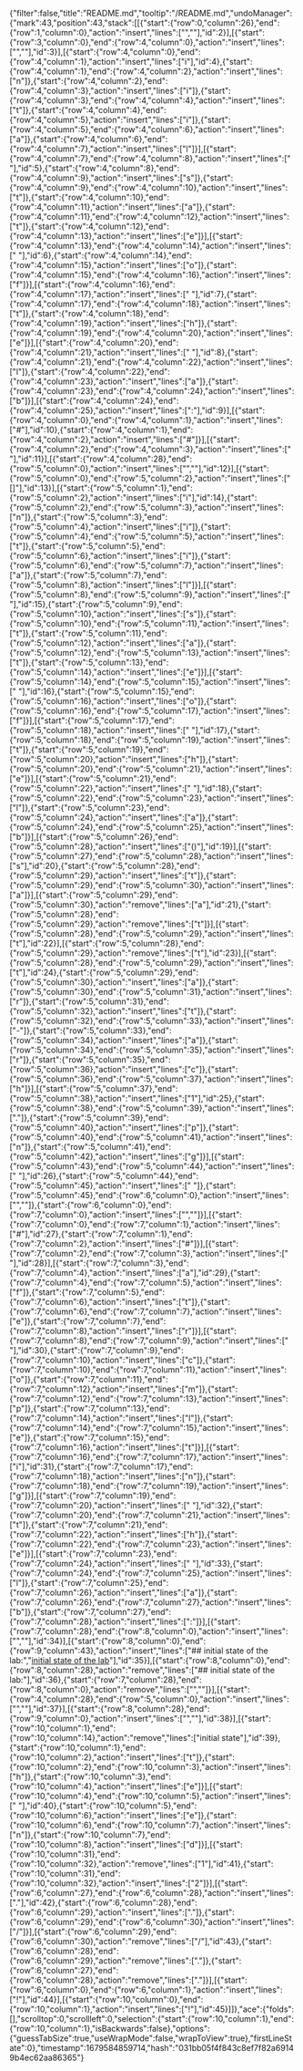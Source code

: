 {"filter":false,"title":"README.md","tooltip":"/README.md","undoManager":{"mark":43,"position":43,"stack":[[{"start":{"row":0,"column":26},"end":{"row":1,"column":0},"action":"insert","lines":["",""],"id":2}],[{"start":{"row":3,"column":0},"end":{"row":4,"column":0},"action":"insert","lines":["",""],"id":3}],[{"start":{"row":4,"column":0},"end":{"row":4,"column":1},"action":"insert","lines":["i"],"id":4},{"start":{"row":4,"column":1},"end":{"row":4,"column":2},"action":"insert","lines":["n"]},{"start":{"row":4,"column":2},"end":{"row":4,"column":3},"action":"insert","lines":["i"]},{"start":{"row":4,"column":3},"end":{"row":4,"column":4},"action":"insert","lines":["t"]},{"start":{"row":4,"column":4},"end":{"row":4,"column":5},"action":"insert","lines":["i"]},{"start":{"row":4,"column":5},"end":{"row":4,"column":6},"action":"insert","lines":["a"]},{"start":{"row":4,"column":6},"end":{"row":4,"column":7},"action":"insert","lines":["l"]}],[{"start":{"row":4,"column":7},"end":{"row":4,"column":8},"action":"insert","lines":[" "],"id":5},{"start":{"row":4,"column":8},"end":{"row":4,"column":9},"action":"insert","lines":["s"]},{"start":{"row":4,"column":9},"end":{"row":4,"column":10},"action":"insert","lines":["t"]},{"start":{"row":4,"column":10},"end":{"row":4,"column":11},"action":"insert","lines":["a"]},{"start":{"row":4,"column":11},"end":{"row":4,"column":12},"action":"insert","lines":["t"]},{"start":{"row":4,"column":12},"end":{"row":4,"column":13},"action":"insert","lines":["e"]}],[{"start":{"row":4,"column":13},"end":{"row":4,"column":14},"action":"insert","lines":[" "],"id":6},{"start":{"row":4,"column":14},"end":{"row":4,"column":15},"action":"insert","lines":["o"]},{"start":{"row":4,"column":15},"end":{"row":4,"column":16},"action":"insert","lines":["f"]}],[{"start":{"row":4,"column":16},"end":{"row":4,"column":17},"action":"insert","lines":[" "],"id":7},{"start":{"row":4,"column":17},"end":{"row":4,"column":18},"action":"insert","lines":["t"]},{"start":{"row":4,"column":18},"end":{"row":4,"column":19},"action":"insert","lines":["h"]},{"start":{"row":4,"column":19},"end":{"row":4,"column":20},"action":"insert","lines":["e"]}],[{"start":{"row":4,"column":20},"end":{"row":4,"column":21},"action":"insert","lines":[" "],"id":8},{"start":{"row":4,"column":21},"end":{"row":4,"column":22},"action":"insert","lines":["l"]},{"start":{"row":4,"column":22},"end":{"row":4,"column":23},"action":"insert","lines":["a"]},{"start":{"row":4,"column":23},"end":{"row":4,"column":24},"action":"insert","lines":["b"]}],[{"start":{"row":4,"column":24},"end":{"row":4,"column":25},"action":"insert","lines":[":"],"id":9}],[{"start":{"row":4,"column":0},"end":{"row":4,"column":1},"action":"insert","lines":["#"],"id":10},{"start":{"row":4,"column":1},"end":{"row":4,"column":2},"action":"insert","lines":["#"]}],[{"start":{"row":4,"column":2},"end":{"row":4,"column":3},"action":"insert","lines":[" "],"id":11}],[{"start":{"row":4,"column":28},"end":{"row":5,"column":0},"action":"insert","lines":["",""],"id":12}],[{"start":{"row":5,"column":0},"end":{"row":5,"column":2},"action":"insert","lines":["[]"],"id":13}],[{"start":{"row":5,"column":1},"end":{"row":5,"column":2},"action":"insert","lines":["i"],"id":14},{"start":{"row":5,"column":2},"end":{"row":5,"column":3},"action":"insert","lines":["n"]},{"start":{"row":5,"column":3},"end":{"row":5,"column":4},"action":"insert","lines":["i"]},{"start":{"row":5,"column":4},"end":{"row":5,"column":5},"action":"insert","lines":["t"]},{"start":{"row":5,"column":5},"end":{"row":5,"column":6},"action":"insert","lines":["i"]},{"start":{"row":5,"column":6},"end":{"row":5,"column":7},"action":"insert","lines":["a"]},{"start":{"row":5,"column":7},"end":{"row":5,"column":8},"action":"insert","lines":["l"]}],[{"start":{"row":5,"column":8},"end":{"row":5,"column":9},"action":"insert","lines":[" "],"id":15},{"start":{"row":5,"column":9},"end":{"row":5,"column":10},"action":"insert","lines":["s"]},{"start":{"row":5,"column":10},"end":{"row":5,"column":11},"action":"insert","lines":["t"]},{"start":{"row":5,"column":11},"end":{"row":5,"column":12},"action":"insert","lines":["a"]},{"start":{"row":5,"column":12},"end":{"row":5,"column":13},"action":"insert","lines":["t"]},{"start":{"row":5,"column":13},"end":{"row":5,"column":14},"action":"insert","lines":["e"]}],[{"start":{"row":5,"column":14},"end":{"row":5,"column":15},"action":"insert","lines":[" "],"id":16},{"start":{"row":5,"column":15},"end":{"row":5,"column":16},"action":"insert","lines":["o"]},{"start":{"row":5,"column":16},"end":{"row":5,"column":17},"action":"insert","lines":["f"]}],[{"start":{"row":5,"column":17},"end":{"row":5,"column":18},"action":"insert","lines":[" "],"id":17},{"start":{"row":5,"column":18},"end":{"row":5,"column":19},"action":"insert","lines":["t"]},{"start":{"row":5,"column":19},"end":{"row":5,"column":20},"action":"insert","lines":["h"]},{"start":{"row":5,"column":20},"end":{"row":5,"column":21},"action":"insert","lines":["e"]}],[{"start":{"row":5,"column":21},"end":{"row":5,"column":22},"action":"insert","lines":[" "],"id":18},{"start":{"row":5,"column":22},"end":{"row":5,"column":23},"action":"insert","lines":["l"]},{"start":{"row":5,"column":23},"end":{"row":5,"column":24},"action":"insert","lines":["a"]},{"start":{"row":5,"column":24},"end":{"row":5,"column":25},"action":"insert","lines":["b"]}],[{"start":{"row":5,"column":26},"end":{"row":5,"column":28},"action":"insert","lines":["()"],"id":19}],[{"start":{"row":5,"column":27},"end":{"row":5,"column":28},"action":"insert","lines":["s"],"id":20},{"start":{"row":5,"column":28},"end":{"row":5,"column":29},"action":"insert","lines":["t"]},{"start":{"row":5,"column":29},"end":{"row":5,"column":30},"action":"insert","lines":["a"]}],[{"start":{"row":5,"column":29},"end":{"row":5,"column":30},"action":"remove","lines":["a"],"id":21},{"start":{"row":5,"column":28},"end":{"row":5,"column":29},"action":"remove","lines":["t"]}],[{"start":{"row":5,"column":28},"end":{"row":5,"column":29},"action":"insert","lines":["t"],"id":22}],[{"start":{"row":5,"column":28},"end":{"row":5,"column":29},"action":"remove","lines":["t"],"id":23}],[{"start":{"row":5,"column":28},"end":{"row":5,"column":29},"action":"insert","lines":["t"],"id":24},{"start":{"row":5,"column":29},"end":{"row":5,"column":30},"action":"insert","lines":["a"]},{"start":{"row":5,"column":30},"end":{"row":5,"column":31},"action":"insert","lines":["r"]},{"start":{"row":5,"column":31},"end":{"row":5,"column":32},"action":"insert","lines":["t"]},{"start":{"row":5,"column":32},"end":{"row":5,"column":33},"action":"insert","lines":["-"]},{"start":{"row":5,"column":33},"end":{"row":5,"column":34},"action":"insert","lines":["a"]},{"start":{"row":5,"column":34},"end":{"row":5,"column":35},"action":"insert","lines":["r"]},{"start":{"row":5,"column":35},"end":{"row":5,"column":36},"action":"insert","lines":["c"]},{"start":{"row":5,"column":36},"end":{"row":5,"column":37},"action":"insert","lines":["h"]}],[{"start":{"row":5,"column":37},"end":{"row":5,"column":38},"action":"insert","lines":["1"],"id":25},{"start":{"row":5,"column":38},"end":{"row":5,"column":39},"action":"insert","lines":["."]},{"start":{"row":5,"column":39},"end":{"row":5,"column":40},"action":"insert","lines":["p"]},{"start":{"row":5,"column":40},"end":{"row":5,"column":41},"action":"insert","lines":["n"]},{"start":{"row":5,"column":41},"end":{"row":5,"column":42},"action":"insert","lines":["g"]}],[{"start":{"row":5,"column":43},"end":{"row":5,"column":44},"action":"insert","lines":[" "],"id":26},{"start":{"row":5,"column":44},"end":{"row":5,"column":45},"action":"insert","lines":[" "]},{"start":{"row":5,"column":45},"end":{"row":6,"column":0},"action":"insert","lines":["",""]},{"start":{"row":6,"column":0},"end":{"row":7,"column":0},"action":"insert","lines":["",""]}],[{"start":{"row":7,"column":0},"end":{"row":7,"column":1},"action":"insert","lines":["#"],"id":27},{"start":{"row":7,"column":1},"end":{"row":7,"column":2},"action":"insert","lines":["#"]}],[{"start":{"row":7,"column":2},"end":{"row":7,"column":3},"action":"insert","lines":[" "],"id":28}],[{"start":{"row":7,"column":3},"end":{"row":7,"column":4},"action":"insert","lines":["a"],"id":29},{"start":{"row":7,"column":4},"end":{"row":7,"column":5},"action":"insert","lines":["f"]},{"start":{"row":7,"column":5},"end":{"row":7,"column":6},"action":"insert","lines":["t"]},{"start":{"row":7,"column":6},"end":{"row":7,"column":7},"action":"insert","lines":["e"]},{"start":{"row":7,"column":7},"end":{"row":7,"column":8},"action":"insert","lines":["r"]}],[{"start":{"row":7,"column":8},"end":{"row":7,"column":9},"action":"insert","lines":[" "],"id":30},{"start":{"row":7,"column":9},"end":{"row":7,"column":10},"action":"insert","lines":["c"]},{"start":{"row":7,"column":10},"end":{"row":7,"column":11},"action":"insert","lines":["o"]},{"start":{"row":7,"column":11},"end":{"row":7,"column":12},"action":"insert","lines":["m"]},{"start":{"row":7,"column":12},"end":{"row":7,"column":13},"action":"insert","lines":["p"]},{"start":{"row":7,"column":13},"end":{"row":7,"column":14},"action":"insert","lines":["l"]},{"start":{"row":7,"column":14},"end":{"row":7,"column":15},"action":"insert","lines":["e"]},{"start":{"row":7,"column":15},"end":{"row":7,"column":16},"action":"insert","lines":["t"]}],[{"start":{"row":7,"column":16},"end":{"row":7,"column":17},"action":"insert","lines":["i"],"id":31},{"start":{"row":7,"column":17},"end":{"row":7,"column":18},"action":"insert","lines":["n"]},{"start":{"row":7,"column":18},"end":{"row":7,"column":19},"action":"insert","lines":["g"]}],[{"start":{"row":7,"column":19},"end":{"row":7,"column":20},"action":"insert","lines":[" "],"id":32},{"start":{"row":7,"column":20},"end":{"row":7,"column":21},"action":"insert","lines":["t"]},{"start":{"row":7,"column":21},"end":{"row":7,"column":22},"action":"insert","lines":["h"]},{"start":{"row":7,"column":22},"end":{"row":7,"column":23},"action":"insert","lines":["e"]}],[{"start":{"row":7,"column":23},"end":{"row":7,"column":24},"action":"insert","lines":[" "],"id":33},{"start":{"row":7,"column":24},"end":{"row":7,"column":25},"action":"insert","lines":["l"]},{"start":{"row":7,"column":25},"end":{"row":7,"column":26},"action":"insert","lines":["a"]},{"start":{"row":7,"column":26},"end":{"row":7,"column":27},"action":"insert","lines":["b"]},{"start":{"row":7,"column":27},"end":{"row":7,"column":28},"action":"insert","lines":[":"]}],[{"start":{"row":7,"column":28},"end":{"row":8,"column":0},"action":"insert","lines":["",""],"id":34}],[{"start":{"row":8,"column":0},"end":{"row":9,"column":43},"action":"insert","lines":["## initial state of the lab:","[initial state of the lab](start-arch1.png)"],"id":35}],[{"start":{"row":8,"column":0},"end":{"row":8,"column":28},"action":"remove","lines":["## initial state of the lab:"],"id":36},{"start":{"row":7,"column":28},"end":{"row":8,"column":0},"action":"remove","lines":["",""]}],[{"start":{"row":4,"column":28},"end":{"row":5,"column":0},"action":"insert","lines":["",""],"id":37}],[{"start":{"row":8,"column":28},"end":{"row":9,"column":0},"action":"insert","lines":["",""],"id":38}],[{"start":{"row":10,"column":1},"end":{"row":10,"column":14},"action":"remove","lines":["initial state"],"id":39},{"start":{"row":10,"column":1},"end":{"row":10,"column":2},"action":"insert","lines":["t"]},{"start":{"row":10,"column":2},"end":{"row":10,"column":3},"action":"insert","lines":["h"]},{"start":{"row":10,"column":3},"end":{"row":10,"column":4},"action":"insert","lines":["e"]}],[{"start":{"row":10,"column":4},"end":{"row":10,"column":5},"action":"insert","lines":[" "],"id":40},{"start":{"row":10,"column":5},"end":{"row":10,"column":6},"action":"insert","lines":["e"]},{"start":{"row":10,"column":6},"end":{"row":10,"column":7},"action":"insert","lines":["n"]},{"start":{"row":10,"column":7},"end":{"row":10,"column":8},"action":"insert","lines":["d"]}],[{"start":{"row":10,"column":31},"end":{"row":10,"column":32},"action":"remove","lines":["1"],"id":41},{"start":{"row":10,"column":31},"end":{"row":10,"column":32},"action":"insert","lines":["2"]}],[{"start":{"row":6,"column":27},"end":{"row":6,"column":28},"action":"insert","lines":["."],"id":42},{"start":{"row":6,"column":28},"end":{"row":6,"column":29},"action":"insert","lines":["."]},{"start":{"row":6,"column":29},"end":{"row":6,"column":30},"action":"insert","lines":["/"]}],[{"start":{"row":6,"column":29},"end":{"row":6,"column":30},"action":"remove","lines":["/"],"id":43},{"start":{"row":6,"column":28},"end":{"row":6,"column":29},"action":"remove","lines":["."]},{"start":{"row":6,"column":27},"end":{"row":6,"column":28},"action":"remove","lines":["."]}],[{"start":{"row":6,"column":0},"end":{"row":6,"column":1},"action":"insert","lines":["!"],"id":44}],[{"start":{"row":10,"column":0},"end":{"row":10,"column":1},"action":"insert","lines":["!"],"id":45}]]},"ace":{"folds":[],"scrolltop":0,"scrollleft":0,"selection":{"start":{"row":10,"column":1},"end":{"row":10,"column":1},"isBackwards":false},"options":{"guessTabSize":true,"useWrapMode":false,"wrapToView":true},"firstLineState":0},"timestamp":1679584859714,"hash":"031bb05f4f843c8ef7f82a69149b4ec62aa86365"}